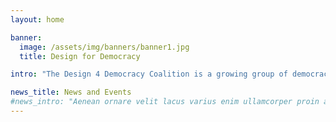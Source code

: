 ```yaml
---
layout: home

banner:
  image: /assets/img/banners/banner1.jpg
  title: Design for Democracy

intro: "The Design 4 Democracy Coalition is a growing group of democracy and human rights organizations around the world that is committed to ensuring that the technology industry embraces democracy as a core design principle. Coming from a diverse collection of regions, political ideologies and backgrounds, the Coalition is united in a shared commitment that technology platforms and products should help build a more just and democratic world. The public square is increasingly digital. More than ever, political views and identities are formed online. By developing a forum for coordination and support within the democracy community on technology issues, and by creating an institutional channel for communication between the democracy community and the tech industry, the Design 4 Democracy Coalition is working to strengthen democracy in the digital age. "

news_title: News and Events
#news_intro: "Aenean ornare velit lacus varius enim ullamcorper proin aliquam facilisis ante sed etiam magna interdum congue."
---
```

